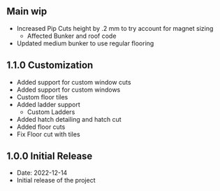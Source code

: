 ## Main wip
* Increased Pip Cuts height by .2 mm to try account for magnet sizing
  * Affected Bunker and roof code
* Updated medium bunker to use regular flooring

## 1.1.0 Customization
* Added support for custom window cuts
* Added support for custom windows
* Custom floor tiles
* Added ladder support
  * Custom Ladders
* Added hatch detailing and hatch cut
* Added floor cuts
* Fix Floor cut with tiles

## 1.0.0 Initial Release
* Date: 2022-12-14
* Initial release of the project
